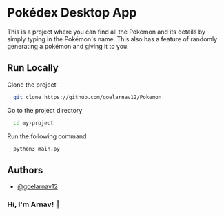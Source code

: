 
# Pokédex Desktop App

This is a project where you can find all the Pokemon and its details by simply typing in the Pokémon's name.
This also has a feature of randomly generating a pokémon and giving it to you.




## Run Locally

Clone the project

```bash
  git clone https://github.com/goelarnav12/Pokemon
```

Go to the project directory

```bash
  cd my-project
```

Run the following command

```bash
  python3 main.py
```


## Authors

- [@goelarnav12](https://www.github.com/goelarnav12)


### Hi, I'm Arnav! 👋

